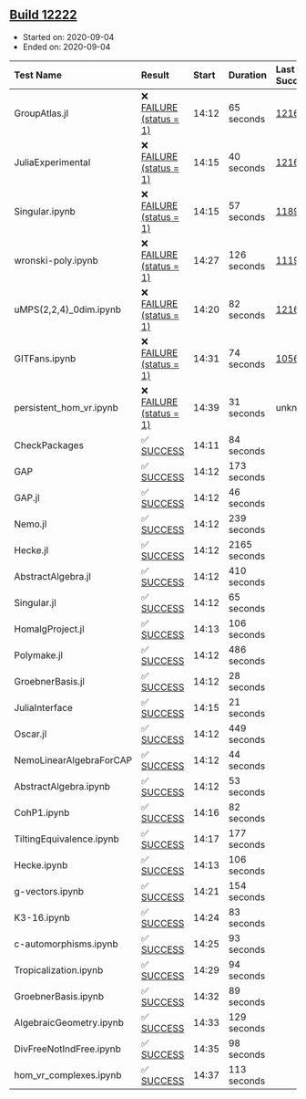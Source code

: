 ## [Build 12222](https://oscarci.mathematik.uni-kl.de/job/oscar/12222/)

* Started on: 2020-09-04
* Ended on: 2020-09-04

| Test Name    | Result | Start | Duration | Last Success | First Failure |
|:-------------|:-------|:------|:---------|:-------------|:--------------|
| GroupAtlas.jl | ❌ [FAILURE (status = 1)](https://oscarci.mathematik.uni-kl.de/job/oscar/12222/artifact/logs/build-12222/GroupAtlas.jl.log) | 14:12 | 65 seconds | [12167](https://oscarci.mathematik.uni-kl.de/job/oscar/12167/) | [12168](https://oscarci.mathematik.uni-kl.de/job/oscar/12168/) |
| JuliaExperimental | ❌ [FAILURE (status = 1)](https://oscarci.mathematik.uni-kl.de/job/oscar/12222/artifact/logs/build-12222/JuliaExperimental.log) | 14:15 | 40 seconds | [12167](https://oscarci.mathematik.uni-kl.de/job/oscar/12167/) | [12168](https://oscarci.mathematik.uni-kl.de/job/oscar/12168/) |
| Singular.ipynb | ❌ [FAILURE (status = 1)](https://oscarci.mathematik.uni-kl.de/job/oscar/12222/artifact/logs/build-12222/Singular.ipynb.log) | 14:15 | 57 seconds | [11893](https://oscarci.mathematik.uni-kl.de/job/oscar/11893/) | [11894](https://oscarci.mathematik.uni-kl.de/job/oscar/11894/) |
| wronski-poly.ipynb | ❌ [FAILURE (status = 1)](https://oscarci.mathematik.uni-kl.de/job/oscar/12222/artifact/logs/build-12222/wronski-poly.ipynb.log) | 14:27 | 126 seconds | [11192](https://oscarci.mathematik.uni-kl.de/job/oscar/11192/) | [11193](https://oscarci.mathematik.uni-kl.de/job/oscar/11193/) |
| uMPS(2,2,4)_0dim.ipynb | ❌ [FAILURE (status = 1)](https://oscarci.mathematik.uni-kl.de/job/oscar/12222/artifact/logs/build-12222/uMPS-2-2-4-_0dim.ipynb.log) | 14:20 | 82 seconds | [12167](https://oscarci.mathematik.uni-kl.de/job/oscar/12167/) | [12168](https://oscarci.mathematik.uni-kl.de/job/oscar/12168/) |
| GITFans.ipynb | ❌ [FAILURE (status = 1)](https://oscarci.mathematik.uni-kl.de/job/oscar/12222/artifact/logs/build-12222/GITFans.ipynb.log) | 14:31 | 74 seconds | [10566](https://oscarci.mathematik.uni-kl.de/job/oscar/10566/) | [10567](https://oscarci.mathematik.uni-kl.de/job/oscar/10567/) |
| persistent_hom_vr.ipynb | ❌ [FAILURE (status = 1)](https://oscarci.mathematik.uni-kl.de/job/oscar/12222/artifact/logs/build-12222/persistent_hom_vr.ipynb.log) | 14:39 | 31 seconds | unknown | unknown |
| CheckPackages | ✅ [SUCCESS](https://oscarci.mathematik.uni-kl.de/job/oscar/12222/artifact/logs/build-12222/CheckPackages.log) | 14:11 | 84 seconds |  |  |
| GAP | ✅ [SUCCESS](https://oscarci.mathematik.uni-kl.de/job/oscar/12222/artifact/logs/build-12222/GAP.log) | 14:12 | 173 seconds |  |  |
| GAP.jl | ✅ [SUCCESS](https://oscarci.mathematik.uni-kl.de/job/oscar/12222/artifact/logs/build-12222/GAP.jl.log) | 14:12 | 46 seconds |  |  |
| Nemo.jl | ✅ [SUCCESS](https://oscarci.mathematik.uni-kl.de/job/oscar/12222/artifact/logs/build-12222/Nemo.jl.log) | 14:12 | 239 seconds |  |  |
| Hecke.jl | ✅ [SUCCESS](https://oscarci.mathematik.uni-kl.de/job/oscar/12222/artifact/logs/build-12222/Hecke.jl.log) | 14:12 | 2165 seconds |  |  |
| AbstractAlgebra.jl | ✅ [SUCCESS](https://oscarci.mathematik.uni-kl.de/job/oscar/12222/artifact/logs/build-12222/AbstractAlgebra.jl.log) | 14:12 | 410 seconds |  |  |
| Singular.jl | ✅ [SUCCESS](https://oscarci.mathematik.uni-kl.de/job/oscar/12222/artifact/logs/build-12222/Singular.jl.log) | 14:12 | 65 seconds |  |  |
| HomalgProject.jl | ✅ [SUCCESS](https://oscarci.mathematik.uni-kl.de/job/oscar/12222/artifact/logs/build-12222/HomalgProject.jl.log) | 14:13 | 106 seconds |  |  |
| Polymake.jl | ✅ [SUCCESS](https://oscarci.mathematik.uni-kl.de/job/oscar/12222/artifact/logs/build-12222/Polymake.jl.log) | 14:12 | 486 seconds |  |  |
| GroebnerBasis.jl | ✅ [SUCCESS](https://oscarci.mathematik.uni-kl.de/job/oscar/12222/artifact/logs/build-12222/GroebnerBasis.jl.log) | 14:12 | 28 seconds |  |  |
| JuliaInterface | ✅ [SUCCESS](https://oscarci.mathematik.uni-kl.de/job/oscar/12222/artifact/logs/build-12222/JuliaInterface.log) | 14:15 | 21 seconds |  |  |
| Oscar.jl | ✅ [SUCCESS](https://oscarci.mathematik.uni-kl.de/job/oscar/12222/artifact/logs/build-12222/Oscar.jl.log) | 14:12 | 449 seconds |  |  |
| NemoLinearAlgebraForCAP | ✅ [SUCCESS](https://oscarci.mathematik.uni-kl.de/job/oscar/12222/artifact/logs/build-12222/NemoLinearAlgebraForCAP.log) | 14:12 | 44 seconds |  |  |
| AbstractAlgebra.ipynb | ✅ [SUCCESS](https://oscarci.mathematik.uni-kl.de/job/oscar/12222/artifact/logs/build-12222/AbstractAlgebra.ipynb.log) | 14:12 | 53 seconds |  |  |
| CohP1.ipynb | ✅ [SUCCESS](https://oscarci.mathematik.uni-kl.de/job/oscar/12222/artifact/logs/build-12222/CohP1.ipynb.log) | 14:16 | 82 seconds |  |  |
| TiltingEquivalence.ipynb | ✅ [SUCCESS](https://oscarci.mathematik.uni-kl.de/job/oscar/12222/artifact/logs/build-12222/TiltingEquivalence.ipynb.log) | 14:17 | 177 seconds |  |  |
| Hecke.ipynb | ✅ [SUCCESS](https://oscarci.mathematik.uni-kl.de/job/oscar/12222/artifact/logs/build-12222/Hecke.ipynb.log) | 14:13 | 106 seconds |  |  |
| g-vectors.ipynb | ✅ [SUCCESS](https://oscarci.mathematik.uni-kl.de/job/oscar/12222/artifact/logs/build-12222/g-vectors.ipynb.log) | 14:21 | 154 seconds |  |  |
| K3-16.ipynb | ✅ [SUCCESS](https://oscarci.mathematik.uni-kl.de/job/oscar/12222/artifact/logs/build-12222/K3-16.ipynb.log) | 14:24 | 83 seconds |  |  |
| c-automorphisms.ipynb | ✅ [SUCCESS](https://oscarci.mathematik.uni-kl.de/job/oscar/12222/artifact/logs/build-12222/c-automorphisms.ipynb.log) | 14:25 | 93 seconds |  |  |
| Tropicalization.ipynb | ✅ [SUCCESS](https://oscarci.mathematik.uni-kl.de/job/oscar/12222/artifact/logs/build-12222/Tropicalization.ipynb.log) | 14:29 | 94 seconds |  |  |
| GroebnerBasis.ipynb | ✅ [SUCCESS](https://oscarci.mathematik.uni-kl.de/job/oscar/12222/artifact/logs/build-12222/GroebnerBasis.ipynb.log) | 14:32 | 89 seconds |  |  |
| AlgebraicGeometry.ipynb | ✅ [SUCCESS](https://oscarci.mathematik.uni-kl.de/job/oscar/12222/artifact/logs/build-12222/AlgebraicGeometry.ipynb.log) | 14:33 | 129 seconds |  |  |
| DivFreeNotIndFree.ipynb | ✅ [SUCCESS](https://oscarci.mathematik.uni-kl.de/job/oscar/12222/artifact/logs/build-12222/DivFreeNotIndFree.ipynb.log) | 14:35 | 98 seconds |  |  |
| hom_vr_complexes.ipynb | ✅ [SUCCESS](https://oscarci.mathematik.uni-kl.de/job/oscar/12222/artifact/logs/build-12222/hom_vr_complexes.ipynb.log) | 14:37 | 113 seconds |  |  |
